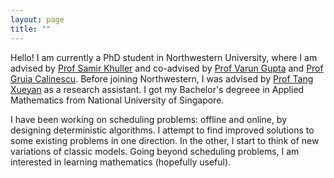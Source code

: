 ```yaml
---
layout: page
title: ""
---
```

Hello! I am currently a PhD student in Northwestern University, where I am advised by [Prof Samir Khuller](https://www.samirkhuller.com/) and co-advised by [Prof Varun Gupta](https://www.varungupta.info/) and [Prof Gruia Calinescu](http://www.cs.iit.edu/~calinesc/). 
Before joining Northwestern, I was advised by [Prof Tang Xueyan](https://personal.ntu.edu.sg/asxytang/) as a research assistant. 
I got my Bachelor's degreee in Applied Mathematics from National University of Singapore. 

I have been working on scheduling problems: offline and online, by designing deterministic algorithms. I attempt to find improved solutions to some existing problems in one direction. In the other, I start to think of new variations of classic models. Going beyond scheduling problems, I am interested in learning mathematics (hopefully useful). 
